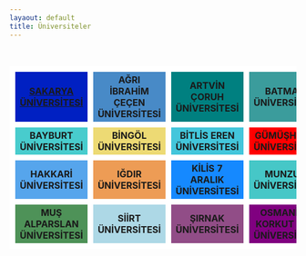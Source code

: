 ```yaml
---
layaout: default
title: Üniversiteler
---
```


<br>
<table class="unv">
  <tr>
    <th style="background-color: #0020C2; border: 10px solid #FFFFFF"><a href="https://uzep.org">SAKARYA ÜNİVERSİTESİ</a></th>
    <th style="background-color: #488AC7; border: 10px solid #FFFFFF">AĞRI İBRAHİM ÇEÇEN ÜNİVERSİTESİ</th>
    <th style="background-color: #008080; border: 10px solid #FFFFFF">ARTVİN ÇORUH ÜNİVERSİTESİ</th>
    <th style="background-color: #3B9C9C; border: 10px solid #FFFFFF">BATMAN ÜNİVERSİTESİ</th>
  </tr>
  <tr>
    <th style="background-color: #48CCCD; border: 10px solid #FFFFFF">BAYBURT ÜNİVERSİTESİ</th>
    <th style="background-color: #EDDA74; border: 10px solid #FFFFFF">BİNGÖL ÜNİVERSİTESİ</th>
    <th style="background-color: #43C6DB; border: 10px solid #FFFFFF">BİTLİS EREN ÜNİVERSİTESİ</th>
    <th style="background-color: #FF0000; border: 10px solid #FFFFFF">GÜMÜŞHANE ÜNİVERSİTESİ</th>
  </tr>
  <tr>
    <th style="background-color: #56A5EC; border: 10px solid #FFFFFF">HAKKARİ ÜNİVERSİTESİ</th>
    <th style="background-color: #ED9C55; border: 10px solid #FFFFFF">IĞDIR ÜNİVERSİTESİ</th>
    <th style="background-color: #1589FF; border: 10px solid #FFFFFF">KİLİS 7 ARALIK ÜNİVERSİTESİ</th>
    <th style="background-color: #46C7C7; border: 10px solid #FFFFFF">MUNZUR ÜNİVERSİTESİ</th>
  </tr>
  <tr>
    <th style="background-color: #4E9258; border: 10px solid #FFFFFF">MUŞ ALPARSLAN ÜNİVERSİTESİ</th>
    <th style="background-color: #ADD8E6; border: 10px solid #FFFFFF">SİİRT ÜNİVERSİTESİ</th>
    <th style="background-color: #914D87; border: 10px solid #FFFFFF">ŞIRNAK ÜNİVERSİTESİ</th>
    <th style="background-color: #800080; border: 10px solid #FFFFFF">OSMANİYE KORKUT ATA ÜNİVERSİTESİ</th>
  </tr>
</table>
